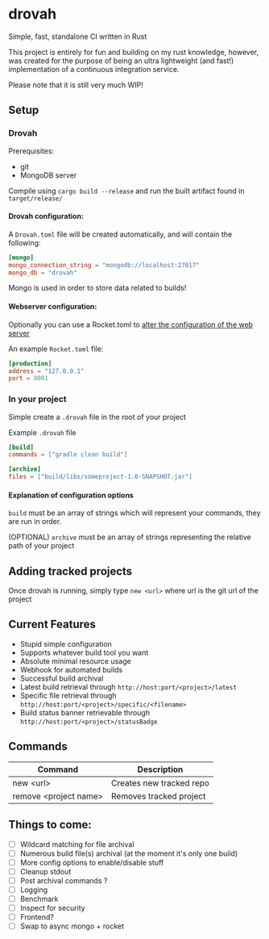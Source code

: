 # drovah
Simple, fast, standalone CI written in Rust

This project is entirely for fun and building on my rust knowledge,
however, was created for the purpose of being an ultra lightweight (and fast!) implementation of a continuous integration service.

Please note that it is still very much WIP!
 
## Setup

### Drovah
Prerequisites:
- git
- MongoDB server

Compile using ``cargo build --release`` 
and run the built artifact found in ``target/release/``

#### Drovah configuration:
A ``Drovah.toml`` file will be created automatically, and will contain the following:

```toml
[mongo]
mongo_connection_string = "mongodb://localhost:27017"
mongo_db = "drovah"
```

Mongo is used in order to store data related to builds!

#### Webserver configuration:

Optionally you can use a Rocket.toml to [alter the configuration of the web server](https://rocket.rs/v0.4/guide/configuration/#rockettoml)

An example ``Rocket.toml`` file:
```toml
[production]
address = "127.0.0.1"
port = 8001
```

### In your project
Simple create a ``.drovah`` file in the root of your project

Example ``.drovah`` file

```toml
[build]
commands = ["gradle clean build"]

[archive]
files = ["build/libs/someproject-1.0-SNAPSHOT.jar"]
```

#### Explanation of configuration options
``build`` must be an array of strings which will represent your commands, they are run in order.

(OPTIONAL) ``archive`` must be an array of strings representing the relative path of your project

## Adding tracked projects

Once drovah is running, simply type ``new <url>`` where url is the git url of the project

## Current Features

- Stupid simple configuration
- Supports whatever build tool you want
- Absolute minimal resource usage
- Webhook for automated builds
- Successful build archival
- Latest build retrieval through ``http://host:port/<project>/latest``
- Specific file retrieval through ``http://host:port/<project>/specific/<filename>``
- Build status banner retrievable through ``http://host:port/<project>/statusBadge``

## Commands

| Command | Description |
| --------------- | ---------------- |
| new \<url> | Creates new tracked repo
| remove \<project name> | Removes tracked project

## Things to come:
- [ ] Wildcard matching for file archival
- [ ] Numerous build file(s) archival (at the moment it's only one build)
- [ ] More config options to enable/disable stuff
- [ ] Cleanup stdout
- [ ] Post archival commands ?
- [ ] Logging
- [ ] Benchmark
- [ ] Inspect for security
- [ ] Frontend?
- [ ] Swap to async mongo + rocket